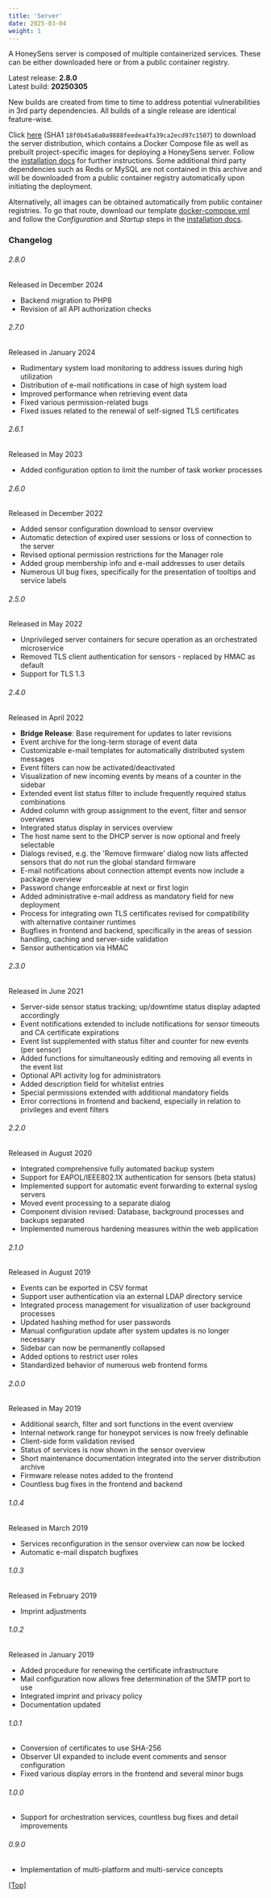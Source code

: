 ```yaml
---
title: 'Server'
date: 2025-03-04
weight: 1
---
```


A HoneySens server is composed of multiple containerized services. These can be either downloaded here or from a public container registry.

<!--more-->
Latest release: **2.8.0**  
Latest build: **20250305**

New builds are created from time to time to address potential vulnerabilities in 3rd party dependencies. All builds of a single release are identical feature-wise.

Click [here](https://github.com/HoneySens/honeysens/releases/download/2.8.0/HoneySens-Server-2.8.0-20250305.tar.gz) (SHA1 `18f0b45a6a0a9888feedea4fa39ca2ecd97c1507`) to download the server distribution, which contains a Docker Compose file as well as prebuilt project-specific images for deploying a HoneySens server. Follow the [installation docs](/docs/installation/) for further instructions. Some additional third party dependencies such as Redis or MySQL are not contained in this archive and will be downloaded from a public container registry automatically upon initiating the deployment.

Alternatively, all images can be obtained automatically from public container registries. To go that route, download our template [docker-compose.yml](https://github.com/HoneySens/honeysens/releases/download/2.8.0/docker-compose.yml) and follow the *Configuration* and *Startup* steps in the [installation docs](/docs/installation/#configuration).

### Changelog
###### 2.8.0
Released in December 2024
* Backend migration to PHP8
* Revision of all API authorization checks

###### 2.7.0
Released in January 2024
* Rudimentary system load monitoring to address issues during high utilization
* Distribution of e-mail notifications in case of high system load
* Improved performance when retrieving event data
* Fixed various permission-related bugs
* Fixed issues related to the renewal of self-signed TLS certificates

###### 2.6.1
Released in May 2023
* Added configuration option to limit the number of task worker processes

###### 2.6.0
Released in December 2022
* Added sensor configuration download to sensor overview
* Automatic detection of expired user sessions or loss of connection to the server
* Revised optional permission restrictions for the Manager role
* Added group membership info and e-mail addresses to user details
* Numerous UI bug fixes, specifically for the presentation of tooltips and service labels

###### 2.5.0
Released in May 2022
* Unprivileged server containers for secure operation as an orchestrated microservice
* Removed TLS client authentication for sensors - replaced by HMAC as default
* Support for TLS 1.3

###### 2.4.0
Released in April 2022
* **Bridge Release**: Base requirement for updates to later revisions
* Event archive for the long-term storage of event data
* Customizable e-mail templates for automatically distributed system messages
* Event filters can now be activated/deactivated
* Visualization of new incoming events by means of a counter in the sidebar
* Extended event list status filter to include frequently required status combinations
* Added column with group assignment to the event, filter and sensor overviews
* Integrated status display in services overview
* The host name sent to the DHCP server is now optional and freely selectable
* Dialogs revised, e.g. the 'Remove firmware' dialog now lists affected sensors that do not run the global standard firmware
* E-mail notifications about connection attempt events now include a package overview
* Password change enforceable at next or first login
* Added administrative e-mail address as mandatory field for new deployment
* Process for integrating own TLS certificates revised for compatibility with alternative container runtimes
* Bugfixes in frontend and backend, specifically in the areas of session handling, caching and server-side validation
* Sensor authentication via HMAC

###### 2.3.0
Released in June 2021
* Server-side sensor status tracking; up/downtime status display adapted accordingly
* Event notifications extended to include notifications for sensor timeouts and CA certificate expirations
* Event list supplemented with status filter and counter for new events (per sensor)
* Added functions for simultaneously editing and removing all events in the event list
* Optional API activity log for administrators
* Added description field for whitelist entries
* Special permissions extended with additional mandatory fields
* Error corrections in frontend and backend, especially in relation to privileges and event filters

###### 2.2.0
Released in August 2020
* Integrated comprehensive fully automated backup system
* Support for EAPOL/IEEE802.1X authentication for sensors (beta status)
* Implemented support for automatic event forwarding to external syslog servers
* Moved event processing to a separate dialog
* Component division revised: Database, background processes and backups separated
* Implemented numerous hardening measures within the web application

###### 2.1.0
Released in August 2019
* Events can be exported in CSV format
* Support user authentication via an external LDAP directory service
* Integrated process management for visualization of user background processes
* Updated hashing method for user passwords
* Manual configuration update after system updates is no longer necessary
* Sidebar can now be permanently collapsed
* Added options to restrict user roles
* Standardized behavior of numerous web frontend forms

###### 2.0.0
Released in May 2019
* Additional search, filter and sort functions in the event overview
* Internal network range for honeypot services is now freely definable
* Client-side form validation revised
* Status of services is now shown in the sensor overview
* Short maintenance documentation integrated into the server distribution archive
* Firmware release notes added to the frontend
* Countless bug fixes in the frontend and backend

###### 1.0.4
Released in March 2019
* Services reconfiguration in the sensor overview can now be locked
* Automatic e-mail dispatch bugfixes

###### 1.0.3
Released in February 2019
* Imprint adjustments

###### 1.0.2
Released in January 2019
* Added procedure for renewing the certificate infrastructure
* Mail configuration now allows free determination of the SMTP port to use
* Integrated imprint and privacy policy
* Documentation updated

###### 1.0.1
* Conversion of certificates to use SHA-256
* Observer UI expanded to include event comments and sensor configuration
* Fixed various display errors in the frontend and several minor bugs

###### 1.0.0
* Support for orchestration services, countless bug fixes and detail improvements

###### 0.9.0
* Implementation of multi-platform and multi-service concepts

[[Top]](#top)